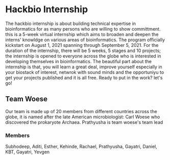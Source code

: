 # Hackbio Internship

The hackbio internship is about building technical expertise in bioinformatics for as many persons who are willing to show committment. this is a 5-week virtual internship which aims to broaden and deepen the interns' knowldge on various areas of bioinformatics. The program officially kickstart on August 1, 2021 spanning through September 5, 2021. For the duration of the internship, there will be 5 weeks, 5 stages and 10 projects; the internship is opened to everyone across the globe who is interested in developing themselves in bioinformatics. The beautiful part about the internship is that, you will learn a great deal, improve yourself especially in your biostack of interest, netwrok with sound minds and the opportuniyu to get your projects published and it is all free. Ready to put in the work? let's go!

## Team Woese
Our team is made up of 20 members from different countries across the globe, it is named after the late American microbiologist: Carl Woese who discovered the prokaryote Archaea. Prathyusha is team woese's team lead

### Members
Subhodeep, Aditi, Esther, Kehinde, Rachael, Prathyusha, Gayatri, Daniel, KBT, Gayatri, Yevgen

